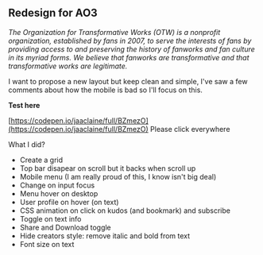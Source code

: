 ## Redesign for AO3
_The Organization for Transformative Works (OTW) is a nonprofit organization, established by fans in 2007, to serve the interests of fans by providing access to and preserving the history of fanworks and fan culture in its myriad forms. We believe that fanworks are transformative and that transformative works are legitimate._

I want to propose a new layout but keep clean and simple, I've saw a few comments about how the mobile is bad so I'll focus on this.

**Test here**

[https://codepen.io/jaaclaine/full/BZmezO](https://codepen.io/jaaclaine/full/BZmezO) 
Please click everywhere

What I did?
- Create a grid
- Top bar disapear on scroll but it backs when scroll up
- Mobile menu (I am really proud of this, I know isn't big deal)
- Change on input focus
- Menu hover on desktop
- User profile on hover (on text)
- CSS animation on click on kudos (and bookmark) and subscribe
- Toggle on text info
- Share and Download toggle
- Hide creators style: remove italic and bold from text
- Font size on text
